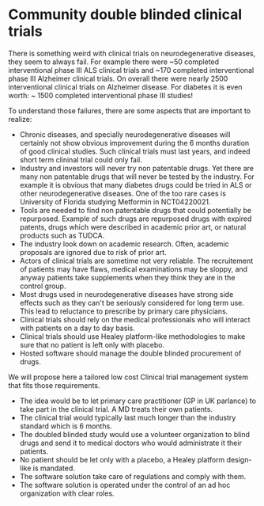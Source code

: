 # Community double blinded clinical trials
There is something weird with clinical trials on neurodegenerative diseases, they seem to always fail.
For example there were ~50 completed interventional phase III ALS clinical trials and ~170 completed interventional  phase III Alzheimer clinical trials. On overall there were nearly 2500 interventional clinical trials on Alzheimer disease. For diabetes it is even worth: ~ 1500 completed interventional phase III studies!

To understand those failures, there are some aspects that are important to realize:
- Chronic diseases, and specially neurodegenerative diseases will certainly not show obvious improvement during the 6 months duration of good clinical studies. Such clinical trials must last years, and indeed short term clininal trial could only fail.
- Industry and investors will never try non patentable drugs. Yet there are many non patentable drugs that will never be tested by the industry. For example it is obvious that many diabetes drugs could be tried in ALS or other neurodegenerative diseases. One of the too rare cases is University of Florida studying Metformin in NCT04220021.
- Tools are needed to find non patentable drugs that could potentially be repurposed. Example of such drugs are repurposed drugs with expired patents, drugs which were described in academic prior art, or natural products such as TUDCA.
- The industry look down on academic research. Often, academic proposals are ignored due to risk of prior art.
- Actors of clinical trials are sometime not very reliable. The recruitement of patients may have flaws, medical examinations may be sloppy, and anyway patients take supplements when they think they are in the control group.
- Most drugs used in neurodegenerative diseases have strong side effects such as they can't be seriously considered for long term use. This lead to reluctance to prescribe by primary care physicians.
- Clinical trials should rely on the medical professionals who will interact with patients on a day to day basis.
- Clinical trials should use Healey platform-like methodologies to make sure that no patient is left only with placebo.
- Hosted software should manage the double blinded procurement of drugs.

We will propose here a tailored low cost Clinical trial management system that fits those requirements. 

- The idea would be to let primary care practitioner (GP in UK parlance) to take part in the clinical trial. A MD treats their own patients.
- The clinical trial would typically last much longer than the industry standard which is 6 months.
- The doubled blinded study would use a volunteer organization to blind drugs and send it to medical doctors who would administrate it their patients.
- No patient should be let only with a placebo, a Healey platform design-like is mandated.
- The software solution take care of regulations and comply with them.
- The software solution is operated under the control of an ad hoc organization with clear roles.
